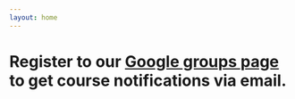 ```yaml
---
layout: home
---
```

# Register to our [Google groups page](https://groups.google.com/forum/#!forum/gp-id) to get course notifications via email.
